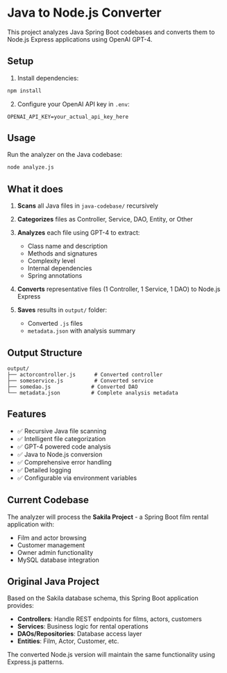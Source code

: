 
# Java to Node.js Converter

This project analyzes Java Spring Boot codebases and converts them to Node.js Express applications using OpenAI GPT-4.

## Setup

1. Install dependencies:
```bash
npm install
```

2. Configure your OpenAI API key in `.env`:
```
OPENAI_API_KEY=your_actual_api_key_here
```

## Usage

Run the analyzer on the Java codebase:
```bash
node analyze.js
```

## What it does

1. **Scans** all Java files in `java-codebase/` recursively
2. **Categorizes** files as Controller, Service, DAO, Entity, or Other
3. **Analyzes** each file using GPT-4 to extract:
   - Class name and description
   - Methods and signatures
   - Complexity level
   - Internal dependencies
   - Spring annotations

4. **Converts** representative files (1 Controller, 1 Service, 1 DAO) to Node.js Express
5. **Saves** results in `output/` folder:
   - Converted `.js` files
   - `metadata.json` with analysis summary

## Output Structure

```
output/
├── actorcontroller.js      # Converted controller
├── someservice.js          # Converted service  
├── somedao.js             # Converted DAO
└── metadata.json          # Complete analysis metadata
```

## Features

- ✅ Recursive Java file scanning
- ✅ Intelligent file categorization
- ✅ GPT-4 powered code analysis
- ✅ Java to Node.js conversion
- ✅ Comprehensive error handling
- ✅ Detailed logging
- ✅ Configurable via environment variables

## Current Codebase

The analyzer will process the **Sakila Project** - a Spring Boot film rental application with:
- Film and actor browsing
- Customer management
- Owner admin functionality
- MySQL database integration

## Original Java Project

Based on the Sakila database schema, this Spring Boot application provides:
- **Controllers**: Handle REST endpoints for films, actors, customers
- **Services**: Business logic for rental operations
- **DAOs/Repositories**: Database access layer
- **Entities**: Film, Actor, Customer, etc.

The converted Node.js version will maintain the same functionality using Express.js patterns.
